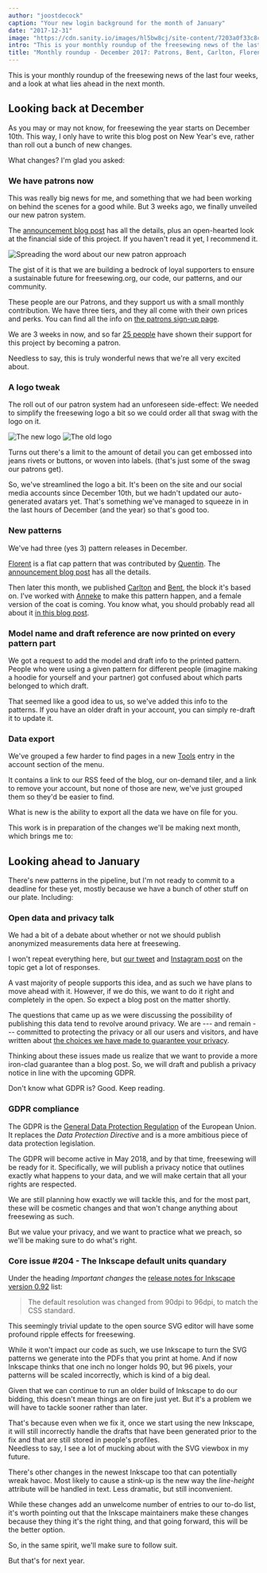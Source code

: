 ```yaml
---
author: "joostdecock"
caption: "Your new login background for the month of January"
date: "2017-12-31"
image: "https://cdn.sanity.io/images/hl5bw8cj/site-content/7203a0f33c8c3d1cd6abdbca5c0fd85f44db3893-2000x1330.jpg"
intro: "This is your monthly roundup of the freesewing news of the last four weeks, and a look at what lies ahead in the next month."
title: "Monthly roundup - December 2017: Patrons, Bent, Carlton, Florent, and the looming Inkscape issue [Non traduit]"
---
```


This is your monthly roundup of the freesewing news of the last four weeks, and a look at what lies ahead in the next month.

## Looking back at December
As you may or may not know, for freesewing the year starts on December 10th.
This way, I only have to write this blog post on New Year's eve, rather than roll out a bunch of new changes.

What changes? I'm glad you asked:

### We have patrons now

This was really big news for me, and something that we had been working on behind the scenes for a good while.
But 3 weeks ago, we finally unveiled our new patron system.

The [announcement blog post](/blog/calling-all-patrons/) has all the details, plus an open-hearted look at the
financial side of this project. If you haven't read it yet, I recommend it.

![Spreading the word about our new patron approach](https://posts.freesewing.org/uploads/patrons_ig_bad479bb83.png)


The gist of it is that we are building a bedrock of loyal supporters to ensure a 
sustainable future for freesewing.org, our code, our patterns, and our community.

These people are our Patrons, and they support us with a small monthly contribution.
We have three tiers, and they all come with their own prices and perks. You can find all the info
on [the patrons sign-up page](/patrons/join).

We are 3 weeks in now, and so far [25 people](/patrons) have shown their support for this project by becoming a patron.

Needless to say, this is truly wonderful news that we're all very excited about.


### A logo tweak

The roll out of our patron system had an unforeseen side-effect: We needed to simplify the freesewing logo a bit 
so we could order all that swag with the logo on it.

![The new logo](https://posts.freesewing.org/uploads/logo_cb4d9e16ca.svg)
![The old logo](https://posts.freesewing.org/uploads/old_logo_flag_cbfc5a5ff1.png)

Turns out there's a limit to the amount of detail you can get embossed into jeans rivets or buttons, or woven into labels.
(that's just some of the swag our patrons get).

So, we've streamlined the logo a bit. It's been on the site and our social media accounts since December 10th, but 
we hadn't updated our auto-generated avatars yet. That's something we've managed to squeeze in in the last hours of 
December (and the year) so that's good too.

### New patterns

We've had three (yes 3) pattern releases in December. 

[Florent](/patterns/florent) is a flat cap pattern that was contributed by 
[Quentin](/users/ptzcb). The [announcement blog post](/blog/florent-flat-cap-beta/) has all the details.

Then later this month, we published [Carlton](/patterns/carlton) and [Bent](/patterns/bent), the block it's based on.
I've worked with [Anneke](/showcase/maker/annekecaramin) to make this pattern happen, and a female version of the coat is coming. 
You know what, you should probably read all about it [in this blog post](/announcing-carlton-and-bent/).

### Model name and draft reference are now printed on every pattern part

We got a request to add the model and draft info to the printed pattern. People who were using a given pattern
for different people (imagine making a hoodie for yourself and your partner) got confused about which parts belonged to which draft.

That seemed like a good idea to us, so we've added this info to the patterns. If you have an
older draft in your account, you can simply re-draft it to update it.

### Data export

We've grouped a few harder to find pages in a new [Tools](/tools/) entry in the account section of the menu.

It contains a link to our RSS feed of the blog, our on-demand tiler, and a link to remove your account,
but none of those are new, we've just grouped them so they'd be easier to find.

What is new is the ability to export all the data we have on file for you.

This work is in preparation of the changes we'll be making next month, which brings me to:

## Looking ahead to January

There's new patterns in the pipeline, but I'm not ready to commit to a deadline for these yet, mostly because
we have a bunch of other stuff on our plate. Including:

### Open data and privacy talk

We had a bit of a debate about whether or not we should publish anonymized measurements data here at freesewing.

I won't repeat everything here, but [our tweet](https://twitter.com/j__st/status/941586171158777856)
and [Instagram post](https://www.instagram.com/p/Bct2jUEnuS9/) on the topic get a lot of responses.

A vast majority of people supports this idea, and as such we have plans to move ahead with it.
However, if we do this, we want to do it right and completely in the open. 
So expect a blog post on the matter shortly.

The questions that came up as we were discussing the possibility of publishing this data tend to 
revolve around privacy. We are --- and remain --- committed to protecting the privacy or all
our users and visitors, and have written about 
[the choices we have made to guarantee your privacy](/blog/privacy-choices/).

Thinking about these issues made us realize that we want to provide a more iron-clad 
guarantee than a blog post. So, we will draft and publish a privacy notice in line
with the upcoming GDPR.

Don't know what GDPR is? Good. Keep reading.

### GDPR compliance

The GDPR is the [General Data Protection Regulation](https://en.wikipedia.org/wiki/General_Data_Protection_Regulation) 
of the European Union.  It replaces the *Data Protection Directive* and is a more ambitious piece of
data protection legislation. 

The GDPR will become active in May 2018, and by that time, freesewing will be ready for it. 
Specifically, we will publish a privacy notice that outlines exactly what happens to your data,
and we will make certain that all your rights are respected.

We are still planning how exactly we will tackle this, and for the most part, these will be cosmetic changes
and that won't change anything about freesewing as such.

But we value your privacy, and we want to practice what we preach, so we'll be making sure to do what's right.

### Core issue #204 - The Inkscape default units quandary

Under the heading *Important changes* the 
[release notes for Inkscape 
version 0.92](http://wiki.inkscape.org/wiki/index.php/Release_notes/0.92#Important_changes) list:

> The default resolution was changed from 90dpi to 96dpi, to match the CSS standard. 

This seemingly trivial update to the open source SVG editor will have some profound ripple effects for freesewing.

While it won't impact our code as such, we use Inkscape to turn the SVG patterns we generate into the PDFs that you
print at home. And if now Inkscape thinks that one inch no longer holds 90, but 96 pixels, your patterns will be
scaled incorrectly, which is kind of a big deal.

Given that we can continue to run an older build of Inkscape to do our bidding, this doesn't mean things are on fire just yet.
But it's a problem we will have to tackle sooner rather than later. 

That's because even when we fix it, once we start using the new Inkscape, it will still incorrectly handle the drafts
that have been generated prior to the fix and that are still stored in people's profiles.   
Needless to say, I see a lot of mucking about with the SVG viewbox in my future.

There's other changes in the newest Inkscape too that can potentially wreak havoc. Most likely to cause a stink-up
is the new way the *line-height* attribute will be handled in text. Less dramatic, but still inconvenient.

While these changes add an unwelcome number of entries to our to-do list, it's worth pointing out that
the Inkscape maintainers make these changes because they thing it's the right thing, and that going forward,
this will be the better option.

So, in the same spirit, we'll make sure to follow suit. 

But that's for next year.

